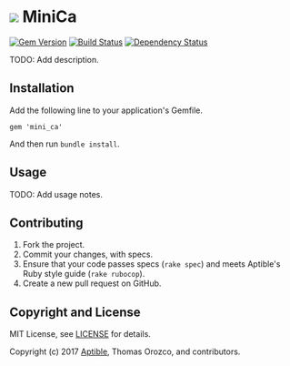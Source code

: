 # ![](https://raw.github.com/aptible/straptible/master/lib/straptible/rails/templates/public.api/icon-60px.png) MiniCa

[![Gem Version](https://badge.fury.io/rb/mini_ca.png)](https://rubygems.org/gems/mini_ca)
[![Build Status](https://travis-ci.org/aptible/mini_ca.png?branch=master)](https://travis-ci.org/aptible/mini_ca)
[![Dependency Status](https://gemnasium.com/aptible/mini_ca.png)](https://gemnasium.com/aptible/mini_ca)

TODO: Add description.

## Installation

Add the following line to your application's Gemfile.

    gem 'mini_ca'

And then run `bundle install`.

## Usage

TODO: Add usage notes.

## Contributing

1. Fork the project.
1. Commit your changes, with specs.
1. Ensure that your code passes specs (`rake spec`) and meets Aptible's Ruby style guide (`rake rubocop`).
1. Create a new pull request on GitHub.

## Copyright and License

MIT License, see [LICENSE](LICENSE.md) for details.

Copyright (c) 2017 [Aptible](https://www.aptible.com), Thomas Orozco, and contributors.
